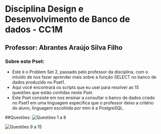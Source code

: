 # Disciplina Design e Desenvolvimento de Banco de dados - CC1M
## Professor: Abrantes Araújo Silva Filho

### Sobre este Pset:
* Este é o Problem Set 2, passado pelo professor da disciplina, com o intuído de nos fazer aprender mais sobre a função SELECT no banco de dados produzido no Pset1.
* Aqui você encontrará os scripts que eu usei para resolver as 15 questões que estão contidas neste Pset.
*  Este Pset consiste em nos ensinar a consultar o banco de dados criado no Pset1 em uma linguagem especifica que o professor deixo a critério do aluno, linguagem escolhida por mim é a PostgreSQL.

##Questões:
![Questões 1 a 8](https://github.com/yAnzmerr/uvv_bd_1_cc1m/blob/main/Pset2/Quest%C3%B5es%201%20a%208.png)

![Questões 9 a 15](https://github.com/yAnzmerr/uvv_bd_1_cc1m/blob/main/Pset2/Quest%C3%B5es%209%20a%2015.png)
